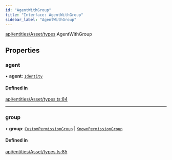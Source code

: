 ```yaml
---
id: "AgentWithGroup"
title: "Interface: AgentWithGroup"
sidebar_label: "AgentWithGroup"
---
```


[api/entities/Asset/types](../../../../../../modules/API/Entities/Asset/Types/Types.md).AgentWithGroup

## Properties

### agent

• **agent**: [`Identity`](../../../../../../classes/API/Entities/Identity/Identity.md)

#### Defined in

[api/entities/Asset/types.ts:84](https://github.com/PolymeshAssociation/polymesh-sdk/blob/daafaa68f/src/api/entities/Asset/types.ts#L84)

___

### group

• **group**: [`CustomPermissionGroup`](../../../../../../classes/API/Entities/CustomPermissionGroup/CustomPermissionGroup.md) \| [`KnownPermissionGroup`](../../../../../../classes/API/Entities/KnownPermissionGroup/KnownPermissionGroup.md)

#### Defined in

[api/entities/Asset/types.ts:85](https://github.com/PolymeshAssociation/polymesh-sdk/blob/daafaa68f/src/api/entities/Asset/types.ts#L85)
